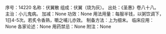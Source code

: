 序号：14220
名称：伏翼散
组成：伏翼（烧为灰）。
出处：《圣惠》卷八十八。
主治：小儿鬼病。
加减：None
功效：None
用法用量：每服半钱，以粥饮调下，1日4-5次。若炙令香熟，嚼之哺儿亦效。
制备方法：上为细末。
临床应用：None
各家论述：None
用药禁忌：None
附注：None

